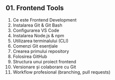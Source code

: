 ## 01. Frontend Tools

1. Ce este Frontend Development
2. Instalarea Git & Git Bash
3. Configurarea VS Code
4. Instalarea Node.js & npm
5. Utilizarea terminalului (CLI)
6. Comenzi Git esențiale
7. Crearea primului repository
8. Folosirea GitHub
9. Structura unui proiect frontend
10. Versionare și colaborare cu Git
11. Workflow profesional (branching, pull requests)
